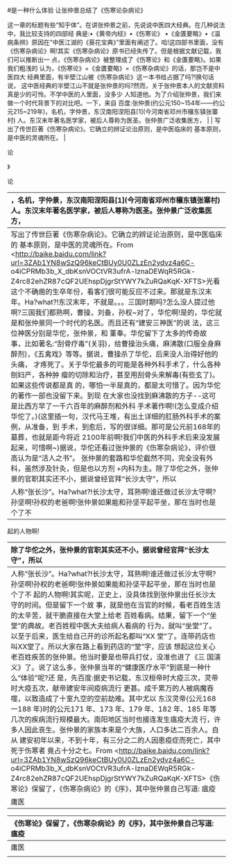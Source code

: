 #是一种什么体验 让张仲景总结了《伤寒论杂病论》

这一章的标题有些“知乎体”。在讲张仲景之前，先说说中医四大经典。在几种说法中，我比较支持的四部经 典是:•《黄帝内经》•《伤寒论》 •《金匱要略》•《温病条辨》原因在“中医江湖的《葵花宝典》”里面有阐述了。哈!这四部书里面，没有《伤寒杂病论》啊!其实《伤寒杂病论》原书已经失传了。但是根据文献记载，我们可以推断出一 点，《伤寒杂病论》被整理成了《伤寒论》和《金匱要略》。如果我们粗浅的 认为，《伤寒论》+《金匱要略》=《伤寒杂病论》的话，那岂不是中医四大 经典里面，有半壁江山被《伤寒杂病论》这一本书给占据了吗?!换句话说， 这中医经典的半壁江山不就是张仲景的吗?然而，关于张仲景本人的文献资料真是少的可怜。不学中医的人里面，没多少 人知道他。为了介绍张仲景，我们来做一个时代背景下的对比吧。一下，来自 百度:张仲景\(约公元150~154年——约公元215~219年\)，名机，字仲景，东汉南阳涅阳县\[1\]\(今河南省邓州市穰东镇张寨村\) 人。东汉末年著名医学家，被后人尊称为医圣。张仲景广泛收集医方， |
| 写出了传世巨著《伤寒杂病论》。它确立的辨证论治原则，是中医临床的 基本原则，是中医的灵魂所在。 |

论

》

论

| ，名机，字仲景，东汉南阳涅阳县\[1\]\(今河南省邓州市穰东镇张寨村\) 人。东汉末年著名医学家，被后人尊称为医圣。张仲景广泛收集医方， |
| :--- |
| 写出了传世巨著《伤寒杂病论》。它确立的辨证论治原则，是中医临床的 基本原则，是中医的灵魂所在。From &lt;http://baike.baidu.com/link?url=3ZAb1YN8wSzQ96keCtBUy0U0ZLzEn2ydvz4a6C- o4iCPRMb3b\_X\_dbKsnVOCtVR3ufrA-lznaDEWqR5RGk- Z4rc82ehZR87cQF2UEhspDjgrStYWY7kZuRQaKqK-XFTS&gt;光看这个不确凿的生卒年份，看客们很可能反应不过来。那就是东汉末 年。Ha?what?!东汉末年，不就是。。。三国时期吗?怎么没人提过他 啊?三国我们都熟啊，曹操，刘备，孙权~对了，华佗啊!是的，华佗就是和张仲景同一个时代的名医。而且还有“建安三神医”的说 法，这三位神医分别是华佗，张仲景，和 董奉。华佗留下了太多的传奇故 事，比如著名:“刮骨疗毒”\(关羽\)，给曹操治头痛，麻沸散\(口服全身麻 醉剂\)，《五禽戏》等等。据说，曹操杀了华佗，后来没人治得好他的头痛， 才疼死了。关于华佗最多的可能是各种外科手术了，什么各种刨妇产，各种肿 瘤的切除和治疗，甚至用刮骨头来解毒\(有些玄了\)。如果这些传说都是真 的，哪怕一半是真的，都是太可惜了。因为华佗的著作一部也没留下来。到现 在大家也没找到麻沸散的方子--这可是比西方早了一千六百年的麻醉剂和外科 手术著作啊!\(怎么变成介绍华佗了。\)\(这里插一句，汉代马王堆，有出土详细的肛肠外科手术的案例，从准备，到 手术，到愈后，写的很详细。那可是公元前168年的墓葬，也就是距今将近 2100年前啊!我们中医的外科手术后来没发展起来，可惜啊~\)据说，华佗还看过张仲景的《伤寒杂病论》，评价很高认为是“活人之书”。 张仲景的套路和华佗截然不同，完全没有外科，虽然涉及针灸，但是也以方剂 +内科为主。除了华佗之外，张仲景的官职其实还不小，据说曾经官拜“长沙太守”，所以 |
| 人称“张长沙”。Ha?what?!长沙太守，耳熟啊!谁还做过长沙太守啊? 孙坚啊!孙权的老爸啊!张仲景如果能和孙坚平起平坐，那在当时也是个了不 |

起的人物啊!

| 除了华佗之外，张仲景的官职其实还不小，据说曾经官拜“长沙太守”，所以 |
| :--- |
| 人称“张长沙”。Ha?what?!长沙太守，耳熟啊!谁还做过长沙太守啊? 孙坚啊!孙权的老爸啊!张仲景如果能和孙坚平起平坐，那在当时也是个了不 起的人物啊!其实呢，正史上，没具体找到张仲景出任长沙太守的时间。但是留下一个故 事，就是他在当官的时候，看老百姓生活的太辛苦，就干脆直接在大堂上给老 百姓看病。结果，留下一个“坐堂”的典故。老百姓程中医大夫给病人看病的 行为，就叫“坐堂”了。以至于后来，医生给自己开的诊所起名都叫“XX 堂”了。连带药店也叫XX堂了。所以大家在路上看到药店的“堂”字，应该 想起这位关心老百姓疾苦的张仲景。他当时要是也带兵打仗，没准也进了《三 国演义》了。说了这么多，张仲景当年的“健康医疗水平”到底是一种什么“体验”呢?还 是，先百度:据史书记载，东汉桓帝时大疫三次，灵帝时大疫五次，献帝建安年间疫病流行 更甚。成千累万的人被病魔吞噬，以致造成了十室九空的空前劫难。其中尤以 东汉灵帝\(公元168 一188 年\)时的公元171 年、173 年、179 年、182 年、185 年等几次的疾病流行规模最大。南阳地区当时也接连发生瘟疫大流 行，许多人因此丧生。张仲景的家族本来是个大族，人口多达二百余人。自从 建安初年以来，不到十年，有三分之二的人因患疫症而死亡，其中死于伤寒者 竟占十分之七。From &lt;http://baike.baidu.com/link?url=3ZAb1YN8wSzQ96keCtBUy0U0ZLzEn2ydvz4a6C- o4iCPRMb3b\_X\_dbKsnVOCtVR3ufrA-lznaDEWqR5RGk- Z4rc82ehZR87cQF2UEhspDjgrStYWY7kZuRQaKqK-XFTS&gt;《伤寒论》保留了，《伤寒杂病论》的《序》，其中张仲景自己写道: 瘟疫 |
| 庸医 |

| 《伤寒论》保留了，《伤寒杂病论》的《序》，其中张仲景自己写道: 瘟疫 |
| :--- |
| 庸医 |
|  |



